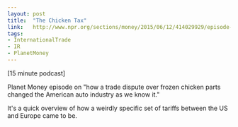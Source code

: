 ```yaml
---
layout: post
title:  "The Chicken Tax"
link:   http://www.npr.org/sections/money/2015/06/12/414029929/episode-632-the-chicken-tax
tags:
- InternationalTrade
- IR
- PlanetMoney
---
```


[15 minute podcast]

Planet Money episode on "how a trade dispute over frozen chicken parts changed the American auto industry as we know it."

It's a quick overview of how a weirdly specific set of tariffs between the US and Europe came to be.